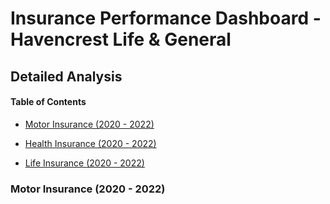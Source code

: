 # Insurance Performance Dashboard - Havencrest Life & General

## Detailed Analysis
#### Table of Contents
- [Motor Insurance (2020 - 2022)](#motor-insurance)

- [Health Insurance (2020 - 2022)](#health-insurance)

- [Life Insurance (2020 - 2022)](#life-insurance)


### Motor Insurance (2020 - 2022)
